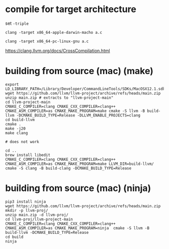 # compile for target architecture

set `-triple`

`clang -target x86_64-apple-darwin-macho a.c`

`clang -target x86_64-pc-linux-gnu a.c`

https://clang.llvm.org/docs/CrossCompilation.html

# building from source (mac) (make)

```
export LD_LIBRARY_PATH=/Library/Developer/CommandLineTools/SDKs/MacOSX12.1.sdk/usr/lib/
wget https://github.com/llvm/llvm-project/archive/refs/heads/main.zip
unzip main.zip # extracts to "llvm-project-main"
cd llvm-project-main
CMAKE_C_COMPILER=clang CMAKE_CXX_COMPILER=clang++ CMAKE_ASM_COMPILER=as CMAKE_MAKE_PROGRAM=make cmake -S llvm -B build-llvm -DCMAKE_BUILD_TYPE=Release -DLLVM_ENABLE_PROJECTS=clang
cd build-llvm
cmake .
make -j20
make clang
```

```
# does not work

cd ..
brew install libedit
CMAKE_C_COMPILER=clang CMAKE_CXX_COMPILER=clang++ CMAKE_ASM_COMPILER=as CMAKE_MAKE_PROGRAM=make LLVM_DIR=build-llvm/ cmake -S clang -B build-clang -DCMAKE_BUILD_TYPE=Release
```

# building from source (mac) (ninja)

```
pip3 install ninja
wget https://github.com/llvm/llvm-project/archive/refs/heads/main.zip
mkdir -p llvm-proj/
unzip main.zip -d llvm-proj/
cd llvm-proj/llvm-project-main
CMAKE_C_COMPILER=clang CMAKE_CXX_COMPILER=clang++ CMAKE_ASM_COMPILER=as CMAKE_MAKE_PROGRAM=ninja  cmake -S llvm -B build-llvm -DCMAKE_BUILD_TYPE=Release
cd build
ninja
```

